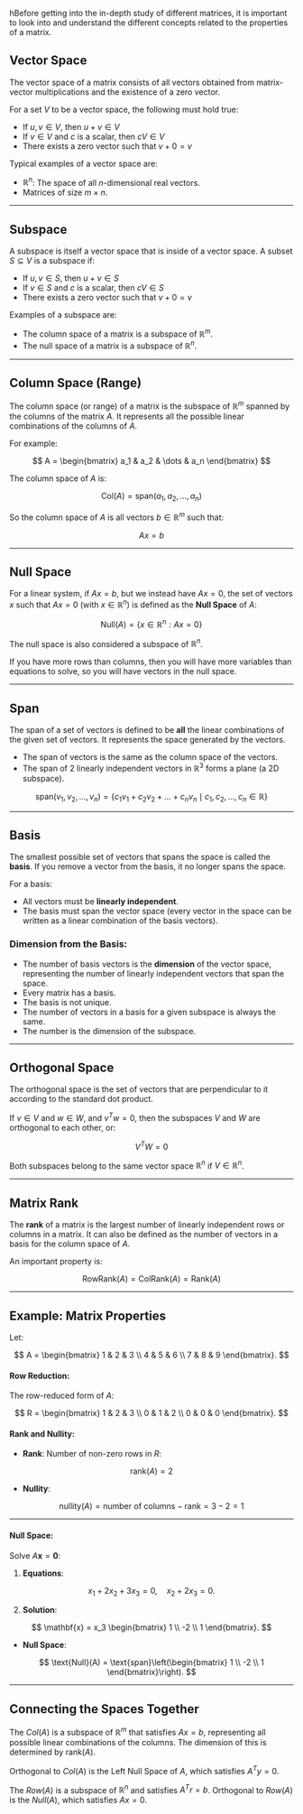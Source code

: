 hBefore getting into the in-depth study of different matrices, it is important to look into and understand the different concepts related to the properties of a matrix.

## Vector Space

The vector space of a matrix consists of all vectors obtained from matrix-vector multiplications and the existence of a zero vector.

For a set $V$ to be a vector space, the following must hold true:
- If $u, v \in V$, then $u + v \in V$
- If $v \in V$ and $c$ is a scalar, then $cV \in V$
- There exists a zero vector such that $v + 0 = v$

Typical examples of a vector space are:
- $\mathbb{R}^n$: The space of all $n$-dimensional real vectors.
- Matrices of size $m \times n$.

---

## Subspace

A subspace is itself a vector space that is inside of a vector space. A subset $S \subseteq V$ is a subspace if:
- If $u, v \in S$, then $u + v \in S$
- If $v \in S$ and $c$ is a scalar, then $cV \in S$
- There exists a zero vector such that $v + 0 = v$

Examples of a subspace are:
- The column space of a matrix is a subspace of $\mathbb{R}^m$.
- The null space of a matrix is a subspace of $\mathbb{R}^n$.

---

## Column Space (Range)

The column space (or range) of a matrix is the subspace of $\mathbb{R}^m$ spanned by the columns of the matrix $A$. It represents all the possible linear combinations of the columns of $A$.

For example:

$$
A = \begin{bmatrix} a_1 & a_2 & \dots & a_n \end{bmatrix}
$$

The column space of $A$ is:

$$
\text{Col}(A) = \text{span}({a_1, a_2, \dots, a_n})
$$

So the column space of $A$ is all vectors $b \in \mathbb{R}^m$ such that:

$$
Ax = b
$$

---

## Null Space

For a linear system, if $Ax = b$, but we instead have $Ax = 0$, the set of vectors $x$ such that $Ax = 0$ (with $x \in \mathbb{R}^n$) is defined as the **Null Space** of $A$:

$$
\text{Null}(A) = \{ x \in \mathbb{R}^n : Ax = 0 \}
$$

The null space is also considered a subspace of $\mathbb{R}^n$.

If you have more rows than columns, then you will have more variables than equations to solve, so you will have vectors in the null space.

---

## Span

The span of a set of vectors is defined to be **all** the linear combinations of the given set of vectors. It represents the space generated by the vectors.

- The span of vectors is the same as the column space of the vectors.
- The span of 2 linearly independent vectors in $\mathbb{R}^3$ forms a plane (a 2D subspace).

$$
\text{span}(v_1, v_2, \dots, v_n) = \{c_1v_1 + c_2v_2 + \dots + c_nv_n \mid c_1, c_2, \dots, c_n \in \mathbb{R}\}
$$

---

## Basis

The smallest possible set of vectors that spans the space is called the **basis**. If you remove a vector from the basis, it no longer spans the space.

For a basis:
- All vectors must be **linearly independent**.
- The basis must span the vector space (every vector in the space can be written as a linear combination of the basis vectors).

### Dimension from the Basis:
- The number of basis vectors is the **dimension** of the vector space, representing the number of linearly independent vectors that span the space.
- Every matrix has a basis.
- The basis is not unique.
- The number of vectors in a basis for a given subspace is always the same.
- The number is the dimension of the subspace.

---

## Orthogonal Space

The orthogonal space is the set of vectors that are perpendicular to it according to the standard dot product.

If $v \in V$ and $w \in W$, and $v^T w = 0$, then the subspaces $V$ and $W$ are orthogonal to each other, or:

$$
V^T W = 0
$$

Both subspaces belong to the same vector space $\mathbb{R}^n$ if $V \in \mathbb{R}^n$.

---

## Matrix Rank

The **rank** of a matrix is the largest number of linearly independent rows or columns in a matrix. It can also be defined as the number of vectors in a basis for the column space of $A$.

An important property is:

$$
\text{RowRank}(A) = \text{ColRank}(A) = \text{Rank}(A)
$$

---

## Example: Matrix Properties

Let:

$$
A = \begin{bmatrix}
1 & 2 & 3 \\
4 & 5 & 6 \\
7 & 8 & 9
\end{bmatrix}.
$$

#### Row Reduction:
The row-reduced form of $A$:

$$
R = \begin{bmatrix}
1 & 2 & 3 \\
0 & 1 & 2 \\
0 & 0 & 0
\end{bmatrix}.
$$

#### Rank and Nullity:
- **Rank**: Number of non-zero rows in $R$:

$$
\text{rank}(A) = 2
$$

- **Nullity**:

$$
\text{nullity}(A) = \text{number of columns} - \text{rank} = 3 - 2 = 1
$$

---

#### Null Space:
Solve $A\mathbf{x} = \mathbf{0}$:
1. **Equations**:

$$
x_1 + 2x_2 + 3x_3 = 0, \quad x_2 + 2x_3 = 0.
$$

2. **Solution**:

$$
\mathbf{x} = x_3 \begin{bmatrix} 1 \\ -2 \\ 1 \end{bmatrix}.
$$

- **Null Space**:

$$
\text{Null}(A) = \text{span}\left(\begin{bmatrix} 1 \\ -2 \\ 1 \end{bmatrix}\right).
$$




---

## Connecting the Spaces Together

The $Col(A)$ is a subspace of $\mathbb{R}^m$ that satisfies $Ax = b$, representing all possible linear combinations of the columns. The dimension of this is determined by $\text{rank}(A)$.

Orthogonal to $Col(A)$ is the Left Null Space of $A$, which satisfies $A^T y = 0$.

The $Row(A)$ is a subspace of $\mathbb{R}^n$ and satisfies $A^T r = b$. Orthogonal to $Row(A)$ is the $Null(A)$, which satisfies $Ax = 0$.





